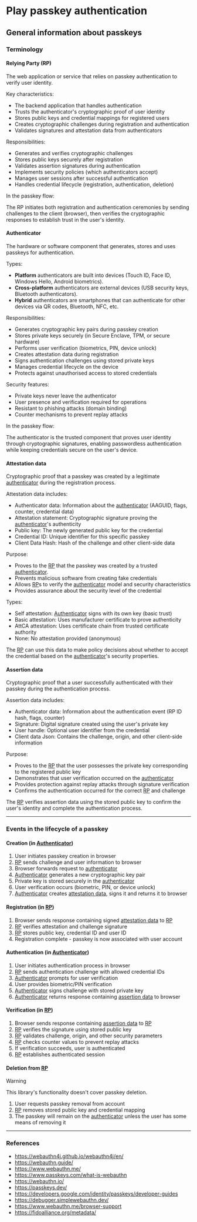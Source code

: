 # Play passkey authentication

## General information about passkeys

### Terminology

#### Relying Party (RP)

The web application or service that relies on passkey authentication to verify user identity.

Key characteristics:

* The backend application that handles authentication
* Trusts the authenticator's cryptographic proof of user identity
* Stores public keys and credential mappings for registered users
* Creates cryptographic challenges during registration and authentication
* Validates signatures and attestation data from authenticators

Responsibilities:

* Generates and verifies cryptographic challenges
* Stores public keys securely after registration
* Validates assertion signatures during authentication
* Implements security policies (which authenticators accept)
* Manages user sessions after successful authentication
* Handles credential lifecycle (registration, authentication, deletion)

In the passkey flow:

The RP initiates both registration and authentication ceremonies by sending challenges to the client (browser), 
then verifies the cryptographic responses to establish trust in the user's identity.

#### Authenticator

The hardware or software component that generates, stores and uses passkeys for authentication.

Types:

* **Platform** authenticators are built into devices (Touch ID, Face ID, Windows Hello, Android biometrics).
* **Cross-platform** authenticators are external devices (USB security keys, Bluetooth authenticators).
* **Hybrid** authenticators are smartphones that can authenticate for other devices via QR codes, Bluetooth, NFC, etc.

Responsibilities:

* Generates cryptographic key pairs during passkey creation
* Stores private keys securely (in Secure Enclave, TPM, or secure hardware)
* Performs user verification (biometrics, PIN, device unlock)
* Creates attestation data during registration
* Signs authentication challenges using stored private keys
* Manages credential lifecycle on the device
* Protects against unauthorised access to stored credentials

Security features:

* Private keys never leave the authenticator
* User presence and verification required for operations
* Resistant to phishing attacks (domain binding)
* Counter mechanisms to prevent replay attacks

In the passkey flow:

The authenticator is the trusted component that proves user identity through cryptographic signatures, 
enabling passwordless authentication while keeping credentials secure on the user's device.

#### Attestation data

Cryptographic proof that a passkey was created by a legitimate [authenticator](#authenticator) during the 
registration process.

Attestation data includes:
* Authenticator data: Information about the [authenticator](#authenticator) (AAGUID, flags, counter, credential data)
* Attestation statement: Cryptographic signature proving the [authenticator](#authenticator)'s authenticity
* Public key: The newly generated public key for the credential
* Credential ID: Unique identifier for this specific passkey
* Client Data Hash: Hash of the challenge and other client-side data

Purpose:

* Proves to the [RP](#relying-party-rp) that the passkey was created by a trusted [authenticator](#authenticator).
* Prevents malicious software from creating fake credentials
* Allows [RP](#relying-party-rp)s to verify the [authenticator](#authenticator) model and security characteristics
* Provides assurance about the security level of the credential

Types:

* Self attestation: [Authenticator](#authenticator) signs with its own key (basic trust)
* Basic attestation: Uses manufacturer certificate to prove authenticity
* AttCA attestation: Uses certificate chain from trusted certificate authority
* None: No attestation provided (anonymous)

The [RP](#relying-party-rp) can use this data to make policy decisions about whether to accept the credential based on 
the [authenticator](#authenticator)'s security properties.

#### Assertion data

Cryptographic proof that a user successfully authenticated with their passkey during the authentication process.

Assertion data includes:
* Authenticator data: Information about the authentication event (RP ID hash, flags, counter)
* Signature: Digital signature created using the user's private key
* User handle: Optional user identifier from the credential
* Client data Json: Contains the challenge, origin, and other client-side information

Purpose:

* Proves to the [RP](#relying-party-rp) that the user possesses the private key corresponding to 
the registered public key
* Demonstrates that user verification occurred on the [authenticator](#authenticator)
* Provides protection against replay attacks through signature verification
* Confirms the authentication occurred for the correct [RP](#relying-party-rp) and challenge

The [RP](#relying-party-rp) verifies assertion data using the stored public key to confirm the user's identity and 
complete the authentication process.

---

### Events in the lifecycle of a passkey

#### Creation (in [Authenticator](#authenticator))
1. User initiates passkey creation in browser
1. [RP](#relying-party-rp) sends challenge and user information to browser
1. Browser forwards request to [authenticator](#authenticator)
1. [Authenticator](#authenticator) generates a new cryptographic key pair
1. Private key is stored securely in the [authenticator](#authenticator)
1. User verification occurs (biometric, PIN, or device unlock)
1. [Authenticator](#authenticator) creates [attestation data](#attestation-data), signs it and returns it to browser

#### Registration (in [RP](#relying-party-rp))
1. Browser sends response containing signed [attestation data](#attestation-data) to [RP](#relying-party-rp)
1. [RP](#relying-party-rp) verifies attestation and challenge signature
1. [RP](#relying-party-rp) stores public key, credential ID and user ID
1. Registration complete - passkey is now associated with user account

#### Authentication (in [Authenticator](#authenticator))
1. User initiates authentication process in browser
1. [RP](#relying-party-rp) sends authentication challenge with allowed credential IDs
1. [Authenticator](#authenticator) prompts for user verification
1. User provides biometric/PIN verification
1. [Authenticator](#authenticator) signs challenge with stored private key
1. [Authenticator](#authenticator) returns response containing [assertion data](#assertion-data) to browser

#### Verification (in [RP](#relying-party-rp))
1. Browser sends response containing [assertion data](#assertion-data) to [RP](#relying-party-rp)
1. [RP](#relying-party-rp) verifies the signature using stored public key
1. [RP](#relying-party-rp) validates challenge, origin, and other security parameters
1. [RP](#relying-party-rp) checks counter values to prevent replay attacks
1. If verification succeeds, user is authenticated
1. [RP](#relying-party-rp) establishes authenticated session

#### Deletion from [RP](#relying-party-rp)
> [!WARNING]  
> This library's functionality doesn't cover passkey deletion.
1. User requests passkey removal from account
1. [RP](#relying-party-rp) removes stored public key and credential mapping
1. The passkey will remain on the [authenticator](#authenticator) unless the user has some means of removing it

---

### References

* https://webauthn4j.github.io/webauthn4j/en/
* https://webauthn.guide/
* https://www.webauthn.me/
* https://www.passkeys.com/what-is-webauthn
* https://webauthn.io/
* https://passkeys.dev/
* https://developers.google.com/identity/passkeys/developer-guides
* https://debugger.simplewebauthn.dev/
* https://www.webauthn.me/browser-support
* https://fidoalliance.org/metadata/
